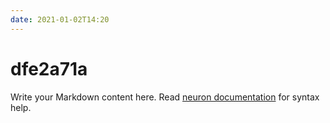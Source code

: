 ```yaml
---
date: 2021-01-02T14:20
---
```


# dfe2a71a

Write your Markdown content here. Read [neuron documentation](https://neuron.zettel.page/2011404.html) for syntax help.

